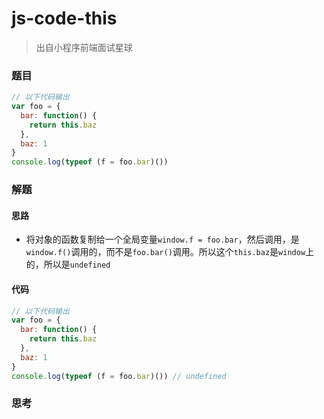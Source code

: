 # js-code-this

> 出自小程序前端面试星球

### 题目

```javascript
// 以下代码输出
var foo = {
  bar: function() {
    return this.baz
  },
  baz: 1
}
console.log(typeof (f = foo.bar)())
```



### 解题

#### 思路

* 将对象的函数复制给一个全局变量`window.f = foo.bar`，然后调用，是`window.f()`调用的，而不是`foo.bar()`调用。所以这个`this.baz`是`window`上的，所以是`undefined`

#### 代码

```javascript
// 以下代码输出
var foo = {
  bar: function() {
    return this.baz
  },
  baz: 1
}
console.log(typeof (f = foo.bar)()) // undefined
```



### 思考